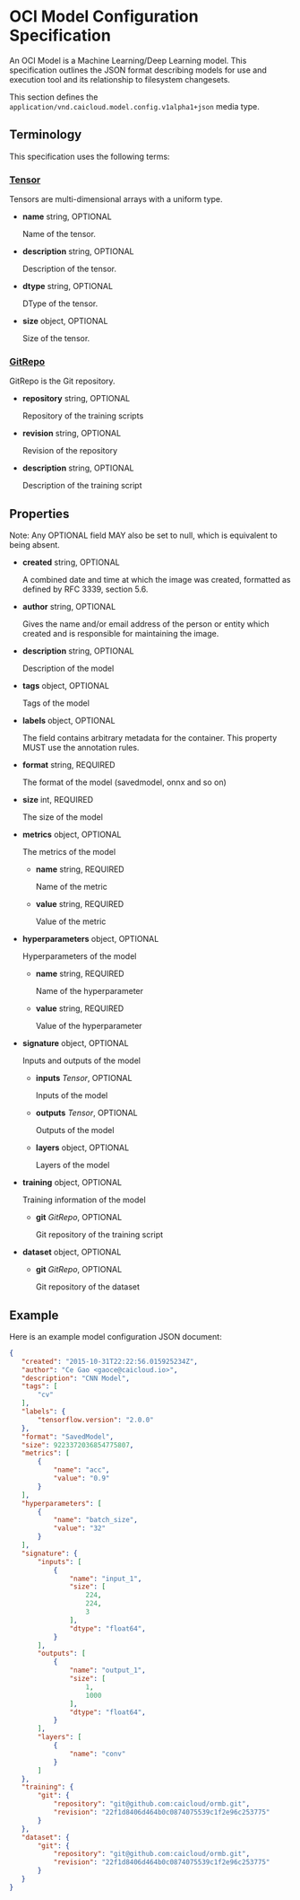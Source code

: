# OCI Model Configuration Specification

An OCI Model is a Machine Learning/Deep Learning model. This specification outlines the JSON format describing models for use and execution tool and its relationship to filesystem changesets.

This section defines the `application/vnd.caicloud.model.config.v1alpha1+json` media type.

## Terminology

This specification uses the following terms:

### [Tensor](https://www.tensorflow.org/guide/tensor)

Tensors are multi-dimensional arrays with a uniform type.

- **name** string, OPTIONAL

    Name of the tensor.

- **description** string, OPTIONAL

    Description of the tensor.

- **dtype** string, OPTIONAL

    DType of the tensor.

- **size** object, OPTIONAL

    Size of the tensor.

### [GitRepo](https://kubernetes.io/docs/concepts/storage/volumes/#gitrepo)

GitRepo is the Git repository.

- **repository** string, OPTIONAL

    Repository of the training scripts

- **revision** string, OPTIONAL

    Revision of the repository

- **description** string, OPTIONAL

    Description of the training script

## Properties

Note: Any OPTIONAL field MAY also be set to null, which is equivalent to being absent.

- **created** string, OPTIONAL

    A combined date and time at which the image was created, formatted as defined by RFC 3339, section 5.6.

- **author** string, OPTIONAL

    Gives the name and/or email address of the person or entity which created and is responsible for maintaining the image.

- **description** string, OPTIONAL

    Description of the model

- **tags** object, OPTIONAL

    Tags of the model

- **labels** object, OPTIONAL

    The field contains arbitrary metadata for the container. This property MUST use the annotation rules.

- **format** string, REQUIRED

    The format of the model (savedmodel, onnx and so on)

- **size** int, REQUIRED

    The size of the model

- **metrics** object, OPTIONAL

    The metrics of the model

    - **name** string, REQUIRED

        Name of the metric

    - **value** string,  REQUIRED
        
        Value of the metric

- **hyperparameters** object, OPTIONAL

    Hyperparameters of the model

    - **name** string, REQUIRED

        Name of the hyperparameter

    - **value** string,  REQUIRED

        Value of the hyperparameter

- **signature** object, OPTIONAL

    Inputs and outputs of the model

    - **inputs** *Tensor*, OPTIONAL

        Inputs of the model
    
    - **outputs** *Tensor*, OPTIONAL

        Outputs of the model

    - **layers** object, OPTIONAL

        Layers of the model

- **training** object, OPTIONAL

    Training information of the model

    - **git** *GitRepo*, OPTIONAL

        Git repository of the training script

- **dataset** object, OPTIONAL

    - **git** *GitRepo*, OPTIONAL

        Git repository of the dataset

## Example

Here is an example model configuration JSON document:

```json
{
   "created": "2015-10-31T22:22:56.015925234Z",
   "author": "Ce Gao <gaoce@caicloud.io>",
   "description": "CNN Model",
   "tags": [
       "cv"
   ],
   "labels": {
       "tensorflow.version": "2.0.0"
   },
   "format": "SavedModel",
   "size": 9223372036854775807,
   "metrics": [
       {
           "name": "acc",
           "value": "0.9"
       }
   ],
   "hyperparameters": [
       {
           "name": "batch_size",
           "value": "32"
       }
   ],
   "signature": {
       "inputs": [
           {
               "name": "input_1",
               "size": [
                   224,
                   224,
                   3
               ],
               "dtype": "float64",
           }
       ],
       "outputs": [
           {
               "name": "output_1",
               "size": [
                   1,
                   1000
               ],
               "dtype": "float64",
           }
       ],
       "layers": [
           {
               "name": "conv"
           }
       ]
   },
   "training": {
       "git": {
           "repository": "git@github.com:caicloud/ormb.git",
           "revision": "22f1d8406d464b0c0874075539c1f2e96c253775"
       }
   },
   "dataset": {
       "git": {
           "repository": "git@github.com:caicloud/ormb.git",
           "revision": "22f1d8406d464b0c0874075539c1f2e96c253775"
       }
   }
}
```

